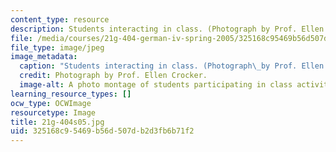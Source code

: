 ```yaml
---
content_type: resource
description: Students interacting in class. (Photograph by Prof. Ellen Crocker.)
file: /media/courses/21g-404-german-iv-spring-2005/325168c95469b56d507db2d3fb6b71f2_21g-404s05.jpg
file_type: image/jpeg
image_metadata:
  caption: "Students interacting in class. (Photograph\_by Prof. Ellen Crocker.)"
  credit: Photograph by Prof. Ellen Crocker.
  image-alt: A photo montage of students participating in class activities.
learning_resource_types: []
ocw_type: OCWImage
resourcetype: Image
title: 21g-404s05.jpg
uid: 325168c9-5469-b56d-507d-b2d3fb6b71f2
---
```

